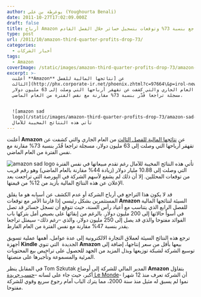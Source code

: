 ```yaml
---
author: يوغرطة بن علي (Youghourta Benali)
date: 2011-10-27T17:02:09.000Z
draft: false
title: أرباح Amazon الفصلية تتراجع بنسبة 73% وتوقعات بتسجيل خسائر خلال الفصل القادم
type: post
url: /2011/10/amazon-third-quarter-profits-drop-73/
categories:
  - أخبار الشركات
tags:
  - Amazon
coverImage: /static/images/amazon-third-quarter-profits-drop-73/amazon-sad-logo.jpg
excerpt: >-
  أعلنت **Amazon** عن [نتائجها المالية للفصل
  الثالث](http://phx.corporate-ir.net/phoenix.zhtml?c=97664\&p=irol-newsArticle\&ID=1621408\&highlight=)
  من العام الجاري والتي كشفت عن تقهقر أرباحها التي وصلت إلى 63 مليون دولار،
  مسجلة تراجعا قُدّر بنسبة 73% مقارنة مع نفس الفترة من العام الماضي.


  ![amazon sad
  logo](/static/images/amazon-third-quarter-profits-drop-73/amazon-sad-logo.jpg)
  تأتي هذه النتائج المخيبة للآمال
---
```

أعلنت **Amazon** عن [نتائجها المالية للفصل الثالث](http://phx.corporate-ir.net/phoenix.zhtml?c=97664\&p=irol-newsArticle\&ID=1621408\&highlight=) من العام الجاري والتي كشفت عن تقهقر أرباحها التي وصلت إلى 63 مليون دولار، مسجلة تراجعا قُدّر بنسبة 73% مقارنة مع نفس الفترة من العام الماضي.

![amazon sad logo](/static/images/amazon-third-quarter-profits-drop-73/amazon-sad-logo.jpg) تأتي هذه النتائج المخيبة للآمال رغم تقدم مبيعاتها في نفس الفترة التي وصلت إلى 10.88 مليار دولار (زيادة 44% مقارنة بالعام الماضي) وهو رقم قريب من توقعات المحللين. إلا أن ذلك لم يشفع لأسهم الشركة في البورصة التي تراجعت بعد الإعلان عن هذه النتائج المالية بأزيد من 12% من قيمتها.

قد لا يكون هذا التراجع في أرباح الشركة أو عدم الكشف عن أسبابه هو ما يقلق المستثمرين بشكل رئيسي إذا قارننا الأمر مع توقعات **Amazon** السيئة لنتائجها المالية للفصل الرابع الذي يتناسب مع أعياد رأس السنة، حيث تتوقع أن تسجل خسائر قد تصل في أسوأ حالاتها إلى 200 مليون دولار. بالرغم من إبقائها على بصيص أمل بتركها باب الفوائد مفتوحا والذي قد يصل إلى 250 مليون دولار، والذي –رغم ذلك- سيمثل تراجعا يقدر بنسبة 47% مقارنة مع نفس الفترة من العام الفارط.

ترجع هذه النتائج السيئة لعملاق التجارة الالكترونية إلى عدة عوامل، أهمها عملية تسويق أجهزة **Kindle** الجديدة  التي تنوي **Amazon** بيعها بأقل من سعر إنتاجها، إضافة إلى توسيع الشركة لشبكة توزيعها وبذل المزيد من الجهد للحصول على تراخيص بيع المحتويات المرئية والمسموعة وتأجيرها على منصتها.

في المقابل ينظر Tom Szkutak المدير المالي للشركة إلى أوضاع **Amazon** بتفاؤل أكبر، حيث جاء على لسانه –[حسب جريدة Le Monde](http://www.lemonde.fr/technologies/article/2011/10/26/le-benefice-d-amazon-s-effondre-au-troisieme-trimestre\_1593817\_651865.html)- أن الشركة تعرف منذ 12 شهرا نموا لم يسبق له مثيل منذ سنة 2000، مما يترك الباب أمام رجوع سريع وقوي للشركة مفتوحا.

